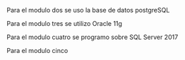 Para el modulo dos se uso la base de datos postgreSQL

Para el modulo tres se utilizo Oracle 11g 

Para el modulo cuatro se programo sobre SQL Server 2017

Para el modulo cinco
